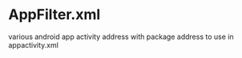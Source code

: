 # AppFilter.xml
various android app activity address with package address to use in appactivity.xml
